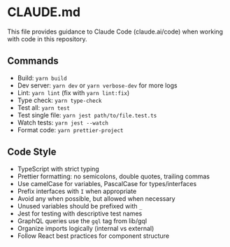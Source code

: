 # CLAUDE.md

This file provides guidance to Claude Code (claude.ai/code) when working with code in this repository.

## Commands
- Build: `yarn build`
- Dev server: `yarn dev` or `yarn verbose-dev` for more logs
- Lint: `yarn lint` (fix with `yarn lint:fix`)
- Type check: `yarn type-check`
- Test all: `yarn test`
- Test single file: `yarn jest path/to/file.test.ts`
- Watch tests: `yarn jest --watch`
- Format code: `yarn prettier-project`

## Code Style
- TypeScript with strict typing
- Prettier formatting: no semicolons, double quotes, trailing commas
- Use camelCase for variables, PascalCase for types/interfaces
- Prefix interfaces with `I` when appropriate
- Avoid any when possible, but allowed when necessary
- Unused variables should be prefixed with `_`
- Jest for testing with descriptive test names
- GraphQL queries use the `gql` tag from lib/gql
- Organize imports logically (internal vs external)
- Follow React best practices for component structure